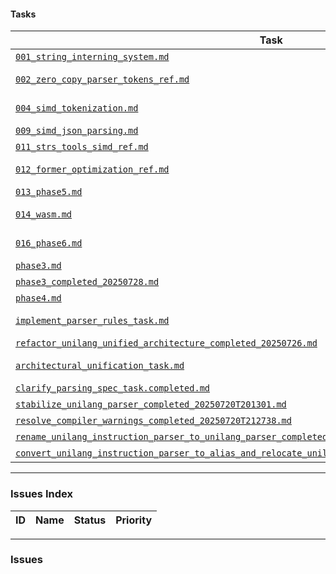 #### Tasks

| Task | Status | Priority | Responsible |
|---|---|---|---|
| [`001_string_interning_system.md`](./001_string_interning_system.md) | Completed | Medium | @AI |
| [`002_zero_copy_parser_tokens_ref.md`](./002_zero_copy_parser_tokens_ref.md) | Not Started | Medium | @AI |
| [`004_simd_tokenization.md`](./004_simd_tokenization.md) | Not Started | Medium | @AI |
| [`009_simd_json_parsing.md`](./009_simd_json_parsing.md) | Completed | High | @AI |
| [`011_strs_tools_simd_ref.md`](./011_strs_tools_simd_ref.md) | Completed | High | @AI |
| [`012_former_optimization_ref.md`](./012_former_optimization_ref.md) | Not Started | Low | @AI |
| [`013_phase5.md`](./013_phase5.md) | Completed | High | @AI |
| [`014_wasm.md`](./014_wasm.md) | Not Started | Medium | @AI |
| [`016_phase6.md`](./016_phase6.md) | In Progress | Medium | @AI |
| [`phase3.md`](./phase3.md) | Completed | High | @AI |
| [`phase3_completed_20250728.md`](./phase3_completed_20250728.md) | Completed | High | @AI |
| [`phase4.md`](./phase4.md) | Completed | High | @AI |
| [`implement_parser_rules_task.md`](./implement_parser_rules_task.md) | Not Started | High | @AI |
| [`refactor_unilang_unified_architecture_completed_20250726.md`](./refactor_unilang_unified_architecture_completed_20250726.md) | Completed | High | @AI |
| [`architectural_unification_task.md`](./architectural_unification_task.md) | Not Started | High | @user |
| [`clarify_parsing_spec_task.completed.md`](./clarify_parsing_spec_task.completed.md) | Completed | High | @AI |
| [`stabilize_unilang_parser_completed_20250720T201301.md`](../../alias/unilang_parser/task/stabilize_unilang_parser_completed_20250720T201301.md) | Completed | High | @AI |
| [`resolve_compiler_warnings_completed_20250720T212738.md`](../../alias/unilang_parser/task/resolve_compiler_warnings_completed_20250720T212738.md) | Completed | High | @AI |
| [`rename_unilang_instruction_parser_to_unilang_parser_completed_20250720T214334.md`](../../alias/unilang_parser/task/rename_unilang_instruction_parser_to_unilang_parser_completed_20250720T214334.md) | Completed | High | @AI |
| [`convert_unilang_instruction_parser_to_alias_and_relocate_unilang_parser_completed_20250720T215202.md`](../../alias/unilang_parser/task/convert_unilang_instruction_parser_to_alias_and_relocate_unilang_parser_completed_20250720T215202.md) | Completed | High | @AI |

---

### Issues Index

| ID | Name | Status | Priority |
|---|---|---|---|

---

### Issues
